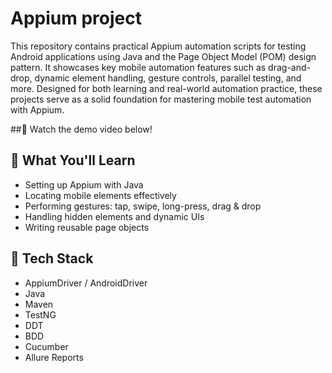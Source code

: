 # Appium project
This repository contains practical Appium automation scripts for testing Android applications using Java and the Page Object Model (POM) design pattern. It showcases key mobile automation features such as drag-and-drop, dynamic element handling, gesture controls, parallel testing, and more. Designed for both learning and real-world automation practice, these projects serve as a solid foundation for mastering mobile test automation with Appium.

##🎥 Watch the demo video below!

## 🚀 What You'll Learn
- Setting up Appium with Java
- Locating mobile elements effectively
- Performing gestures: tap, swipe, long-press, drag & drop
- Handling hidden elements and dynamic UIs
- Writing reusable page objects

## 🧰 Tech Stack
- AppiumDriver / AndroidDriver
- Java
- Maven
- TestNG
- DDT
- BDD
- Cucumber
- Allure Reports
